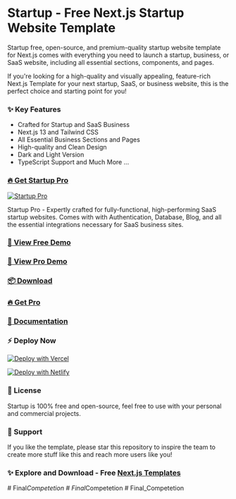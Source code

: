 # Startup - Free Next.js Startup Website Template

Startup free, open-source, and premium-quality startup website template for Next.js comes with everything you need to launch a startup, business, or SaaS website, including all essential sections, components, and pages.

If you're looking for a high-quality and visually appealing, feature-rich Next.js Template for your next startup, SaaS, or business website, this is the perfect choice and starting point for you!

### ✨ Key Features
- Crafted for Startup and SaaS Business
- Next.js 13 and Tailwind CSS
- All Essential Business Sections and Pages
- High-quality and Clean Design
- Dark and Light Version
- TypeScript Support
and Much More ...

### [🔥 Get Startup Pro](https://nextjstemplates.com/templates/saas-starter-startup)

[![Startup Pro](https://cdn.nextjstemplates.com/Startup-Pro---Next.js-Starter-Template-for-SaaS-Startups-282e26f7-f543-4ae4-a777-ac306c08cce8.png)](https://nextjstemplates.com/templates/saas-starter-startup)

Startup Pro - Expertly crafted for fully-functional, high-performing SaaS startup websites. Comes with with Authentication, Database, Blog, and all the essential integrations necessary for SaaS business sites.


### [🚀 View Free Demo](https://startup.nextjstemplates.com/)

### [🚀 View Pro Demo](https://startup-pro.nextjstemplates.com/)

### [📦 Download](https://nextjstemplates.com/templates/startup)

### [🔥 Get Pro](https://nextjstemplates.com/templates/saas-starter-startup)

### [🔌 Documentation](https://nextjstemplates.com/docs)

### ⚡ Deploy Now

[![Deploy with Vercel](https://vercel.com/button)](https://vercel.com/new/clone?repository-url=https%3A%2F%2Fgithub.com%2FNextJSTemplates%2Fstartup-nextjs)

[![Deploy with Netlify](https://www.netlify.com/img/deploy/button.svg)](https://app.netlify.com/start/deploy?repository=https://github.com/NextJSTemplates/startup-nextjs)


### 📄 License
Startup is 100% free and open-source, feel free to use with your personal and commercial projects.

### 💜 Support
If you like the template, please star this repository to inspire the team to create more stuff like this and reach more users like you!

### ✨ Explore and Download - Free [Next.js Templates](https://nextjstemplates.com)
#   F i n a l _ C o m p e t e t i o n  
 #   F i n a l _ C o m p e t e t i o n  
 #   F i n a l _ C o m p e t e t i o n  
 